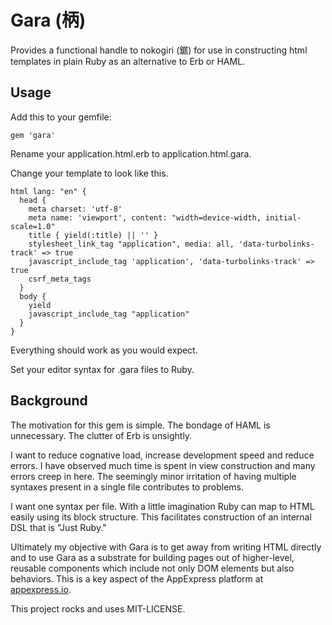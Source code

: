 # Gara (柄)

Provides a functional handle to nokogiri (鋸) for use in constructing html templates in plain Ruby as an alternative to Erb or HAML.

## Usage

Add this to your gemfile:

    gem 'gara'

Rename your application.html.erb to application.html.gara.

Change your template to look like this.

    html lang: "en" {
      head {
        meta charset: 'utf-8'
        meta name: 'viewport', content: "width=device-width, initial-scale=1.0"
        title { yield(:title) || '' }
        stylesheet_link_tag "application", media: all, 'data-turbolinks-track' => true
        javascript_include_tag 'application', 'data-turbolinks-track' => true
        csrf_meta_tags
      }
      body {
        yield
        javascript_include_tag "application"
      }
    }

Everything should work as you would expect.

Set your editor syntax for .gara files to Ruby.

## Background

The motivation for this gem is simple.  The bondage of HAML is unnecessary.  The clutter of Erb is unsightly.

I want to reduce cognative load, increase development speed and reduce errors.  I have observed much time is spent in view construction and many errors creep in here.  The seemingly minor irritation of having multiple syntaxes present in a single file contributes to problems.

I want one syntax per file.  With a little imagination Ruby can map to HTML easily using its block structure.  This facilitates construction of an internal DSL that is "Just Ruby."

Ultimately my objective with Gara is to get away from writing HTML directly and to use Gara as a substrate for building pages out of higher-level, reusable components which include not only DOM elements but also behaviors.  This is a key aspect of the AppExpress platform at [appexpress.io](http://appexpress.io).

This project rocks and uses MIT-LICENSE.
